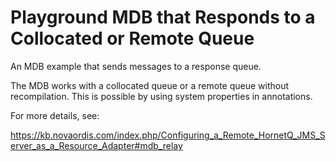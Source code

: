 # Playground MDB that Responds to a Collocated or Remote Queue

An MDB example that sends messages to a response queue. 

The MDB works with a collocated queue or a remote queue without recompilation. This is possible by using
system properties in annotations.

For more details, see:

https://kb.novaordis.com/index.php/Configuring_a_Remote_HornetQ_JMS_Server_as_a_Resource_Adapter#mdb_relay


